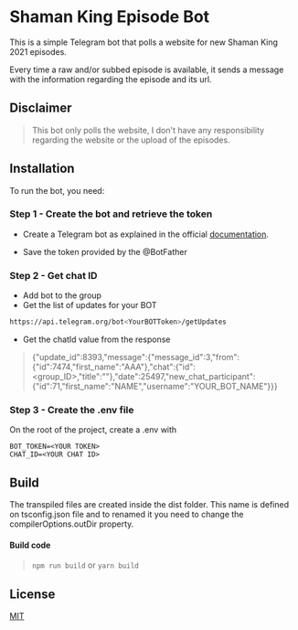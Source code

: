 # Shaman King Episode Bot

This is a simple Telegram bot that polls a website for new Shaman King 2021 episodes. 

Every time a raw and/or subbed episode is available, it sends a message with the information regarding the episode and its url.


## Disclaimer

> This bot only polls the website, I don't have any responsibility regarding the website or the upload of the episodes.

## Installation
 To run the bot, you need:
 
 ### Step 1 - Create the bot and retrieve the token
 - Create a Telegram bot as explained in the official [documentation](https://core.telegram.org/bots#6-botfather).
 
 
 - Save the token provided by the @BotFather
 
 ### Step 2 - Get chat ID
- Add bot to the group
- Get the list of updates for your BOT

```sh
https://api.telegram.org/bot<YourBOTToken>/getUpdates
```

- Get the chatId value from the response
> {"update_id":8393,"message":{"message_id":3,"from":{"id":7474,"first_name":"AAA"},"chat":{"id":<group_ID>,"title":""},"date":25497,"new_chat_participant":{"id":71,"first_name":"NAME","username":"YOUR_BOT_NAME"}}}
 
 
### Step 3 - Create the .env file
On the root of the project, create a .env with

```
BOT_TOKEN=<YOUR TOKEN>
CHAT_ID=<YOUR CHAT ID>
```

## Build
The transpiled files are created inside the dist folder. This name is defined on tsconfig.json file and to renamed it you need to change the compilerOptions.outDir property.

#### Build code
> ```npm run build``` or ``yarn build``

## License 

[MIT](https://github.com/PedroS11/aws-s3-tools/blob/main/LICENSE.md) 